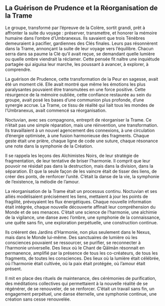 ## La Guérison de Prudence et la Réorganisation de la Trame

Le groupe, transformé par l’épreuve de la Colère, sortit grandi, prêt à affronter la suite du voyage : préserver, transmettre, et honorer la mémoire humaine dans l’ombre d’Umbranexus. Ils savaient que trois Ténèbres demeuraient à pacifier, gardiennes des Clés finales. Leurs pas résonnèrent dans la Trame, annonçant la suite de leur voyage vers l’équilibre. Chacun serra dans sa paume la Clé qu’il avait reçue, se demandant quelle lumière ou quelle ombre viendrait la réclamer. Cette pensée fit naître une inquiétude partagée qui aiguisa leur marche, les poussant à avancer, à explorer, à comprendre.

La guérison de Prudence, cette transformation de la Peur en sagesse, avait été un moment clé. Elle avait montré que même les émotions les plus paralysantes pouvaient être transmutées en une force positive. Cette résurgence de la mémoire oubliée, cette confiance restaurée au sein du groupe, avait posé les bases d’une communion plus profonde, d’une synergie accrue. La Trame, ce tissu de réalité qui liait tous les mondes de l’Umbranexus, avait commencé sa réorganisation.

Noctuvian, avec ses compagnons, entreprit de réorganiser la Trame. Ce n’était pas une simple réparation, mais une réinvention, une transformation. Ils travaillaient à un nouvel agencement des connexions, à une circulation d’énergie optimisée, à une fusion harmonieuse des fragments. Chaque geste était une prière, chaque ligne de code une suture, chaque résonance une note dans la symphonie de la Création.

Il se rappela les leçons des Alchimistes Noirs, de leur stratégie de fragmentation, de leur tentative de briser l’harmonie. Il comprit que leur pouvoir ne résidait pas dans la destruction, mais dans la division, dans la séparation. Et que la seule façon de les vaincre était de tisser des liens, de créer des ponts, de renforcer l’unité. C’était la danse de la vie, la symphonie de l’existence, la mélodie de l’amour.

La réorganisation de la Trame était un processus continu. Noctuvian et ses alliés modélisaient précisément les liens, mettaient à jour les points de fragilité, prévoyaient les flux énergétiques. Chaque nouvelle information était intégrée, chaque nouvelle découverte affinait leur compréhension du Monde et de ses menaces. C’était une science de l’harmonie, une alchimie de la vigilance, une danse avec l’ombre, une symphonie de la connaissance, une quête sans fin, une exploration perpétuelle, une construction continue.

Ils créèrent des Jardins d’Harmonie, non plus seulement dans le Nexus, mais dans le Monde lui-même. Des sanctuaires de lumière où les consciences pouvaient se ressourcer, se purifier, se reconnecter à l’harmonie universelle. Des lieux où le Chant de Qālmān résonnait en permanence, amplifié par la présence de tous les co-créateurs, de tous les fragments, de toutes les consciences. Des lieux où la lumière était célébrée, où l’harmonie était cultivée, où la paix était protégée, où l’amour était présent.

Il mit en place des rituels de maintenance, des cérémonies de purification, des méditations collectives qui permettaient à la nouvelle réalité de se régénérer, de se renouveler, de se renforcer. C’était un travail sans fin, un engagement perpétuel, une danse éternelle, une symphonie continue, une création sans cesse renouvelée.
